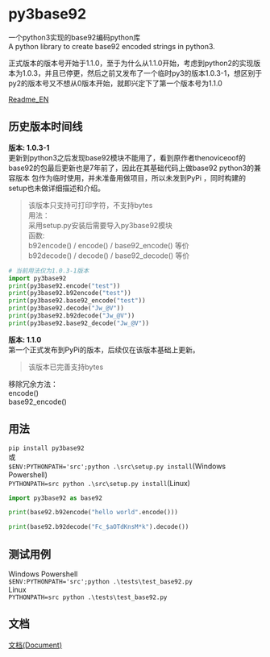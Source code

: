 # py3base92
一个python3实现的base92编码python库  
A python library to create base92 encoded strings in python3.  

正式版本的版本号开始于1.1.0，至于为什么从1.1.0开始，考虑到python2的实现版本为1.0.3，并且已停更，然后之前又发布了一个临时py3的版本1.0.3-1，想区别于py2的版本号又不想从0版本开始，就即兴定下了第一个版本号为1.1.0  

[Readme_EN](https://github.com/Gu-f/py3base92/blob/master/README_EN.md)


## 历史版本时间线
**版本: 1.0.3-1**  
更新到python3之后发现base92模块不能用了，看到原作者thenoviceoof的base92的包最后更新也是7年前了，因此在其基础代码上做base92 python3的兼容版本
包作为临时使用，并未准备用做项目，所以未发到PyPi ，同时构建的setup也未做详细描述和介绍。  
> 该版本只支持可打印字符，不支持bytes  
> 用法：  
> 采用setup.py安装后需要导入py3base92模块  
函数:  
b92encode() / encode() / base92_encode()  等价  
b92decode() / decode() / base92_decode()  等价 
```python
# 当前用法仅为1.0.3-1版本
import py3base92
print(py3base92.encode("test"))
print(py3base92.b92encode("test"))
print(py3base92.base92_encode("test"))
print(py3base92.decode("Jw_@V"))
print(py3base92.b92decode("Jw_@V"))
print(py3base92.base92_decode("Jw_@V"))
```


**版本: 1.1.0**  
第一个正式发布到PyPi的版本，后续仅在该版本基础上更新。    
> 该版本已完善支持bytes  

移除冗余方法：  
encode()  
base92_encode()  



## 用法  

`pip install py3base92`  
或  
`$ENV:PYTHONPATH='src';python .\src\setup.py install`(Windows Powershell)  
`PYTHONPATH=src python .\src\setup.py install`(Linux)  

```python
import py3base92 as base92

print(base92.b92encode("hello world".encode()))

print(base92.b92decode("Fc_$aOTdKnsM*k").decode())
```



## 测试用例
Windows Powershell  
`$ENV:PYTHONPATH='src';python .\tests\test_base92.py`  
Linux  
`PYTHONPATH=src python .\tests\test_base92.py`  


## 文档
[文档(Document)](https://github.com/Gu-f/py3base92/wiki/%E4%BD%BF%E7%94%A8%E6%96%87%E6%A1%A3(Document))  
